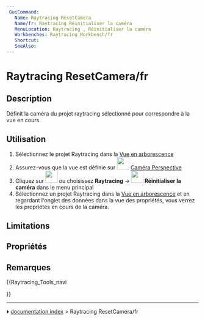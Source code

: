 ```yaml
---
 GuiCommand:
   Name: Raytracing ResetCamera
   Name/fr: Raytracing Réinitialiser la caméra
   MenuLocation: Raytracing , Réinitialiser la caméra
   Workbenches: Raytracing_Workbench/fr
   Shortcut: 
   SeeAlso: 
---
```


# Raytracing ResetCamera/fr

## Description

Définit la caméra du projet raytracing sélectionné pour correspondre à la vue en cours.

## Utilisation

1.  Sélectionnez le projet Raytracing dans la [Vue en arborescence](Tree_view/fr.md)
2.  Assurez-vous que la vue est définie sur <img alt="" src=images/Std_PerspectiveCamera.svg  style="width:32px;"> [Caméra Perspective](Std_PerspectiveCamera/fr.md)
3.  Cliquez sur <img alt="" src=images/Raytracing_ResetCamera.svg  style="width:32px;"> ou choisissez **Raytracing** → **<img src="images/Raytracing_ResetCamera.svg" width=32px> Réinitialiser la caméra** dans le menu principal
4.  Sélectionnez un projet Raytracing dans la [Vue en arborescence](Tree_view/fr.md) et en regardant l\'onglet des données dans la vue des propriétés, vous verrez les propriétés en cours de la caméra.

## Limitations

## Propriétés

## Remarques





{{Raytracing_Tools_navi

}}



---
⏵ [documentation index](../README.md) > Raytracing ResetCamera/fr
